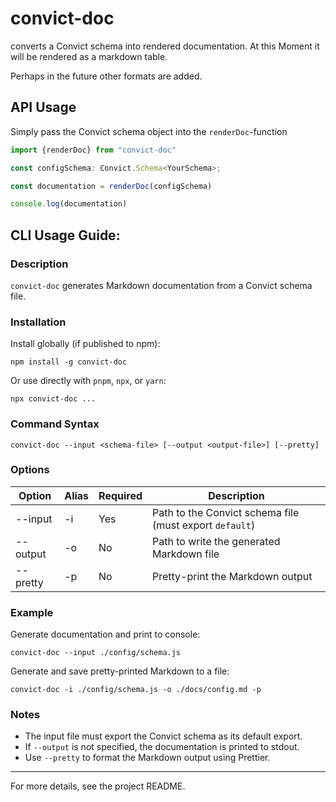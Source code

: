 # convict-doc
converts a Convict schema into rendered documentation. At this Moment it will be rendered as a markdown table. 

Perhaps in the future other formats are added.

## API Usage

Simply pass the Convict schema object into the `renderDoc`-function

```ts
import {renderDoc} from "convict-doc"

const configSchema: Convict.Schema<YourSchema>;

const documentation = renderDoc(configSchema)

console.log(documentation)
```

## CLI Usage Guide:

### Description
`convict-doc` generates Markdown documentation from a Convict schema file.

### Installation
Install globally (if published to npm):
```
npm install -g convict-doc
```
Or use directly with `pnpm`, `npx`, or `yarn`:
```
npx convict-doc ...
```

### Command Syntax
```
convict-doc --input <schema-file> [--output <output-file>] [--pretty]
```

### Options

| Option         | Alias | Required | Description                                             |
|----------------|-------|----------|---------------------------------------------------------|
| --input        | -i    | Yes      | Path to the Convict schema file (must export `default`) |
| --output       | -o    | No       | Path to write the generated Markdown file               |
| --pretty       | -p    | No       | Pretty-print the Markdown output                        |

### Example

Generate documentation and print to console:
```
convict-doc --input ./config/schema.js
```

Generate and save pretty-printed Markdown to a file:
```
convict-doc -i ./config/schema.js -o ./docs/config.md -p
```

### Notes

- The input file must export the Convict schema as its default export.
- If `--output` is not specified, the documentation is printed to stdout.
- Use `--pretty` to format the Markdown output using Prettier.

---

For more details, see the project README.